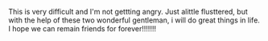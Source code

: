 This is very difficult and I'm not gettting angry. Just alittle flusttered, but with the help of these two wonderful gentleman, i will do great things in life.
I hope we can remain friends for forever!!!!!!!
